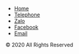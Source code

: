 <!DOCTYPE html>
<html>
<head>
    <meta charset="utf-8" />
    <meta name="author" content="Script Tutorials" />
    <title>Stylish responsive footer | Script Tutorials</title>
    <meta name="viewport" content="width=device-width, initial-scale=1.0, maximum-scale=1.0, user-scalable=no">
    <!-- css font and stylesheet -->
    <link href="css/styles.css" rel="stylesheet">
</head>
<body>
    <!-- Your custom main content is here -->
    <footer>
        <div class="splitter"></div>
        <ul>
            <!-- three footer columns are here -->
        </ul>
     <div class="bar">
            <div class="bar-wrap">
                <ul class="links"> <!-- footer menu -->
                    <li><a href="#">Home</a></li>
                    <li><a href="#">Telephone</a></li>
                    <li><a href="#">Zalo</a></li>
                    <li><a href="#">Facebook</a></li>
                    <li><a href="#">Email</a></li>
                </ul>
                <div class="social">
                    <!-- social icons are here -->
                </div>
                <div class="clear"></div>
                <div class="copyright">&copy;  2020 All Rights Reserved</div>
            </div>
        </div>
    </footer>
</body>
</html>
